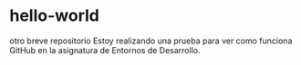 # hello-world
otro breve repositorio
Estoy realizando una prueba para ver como funciona GitHub en la asignatura de Entornos de Desarrollo.
